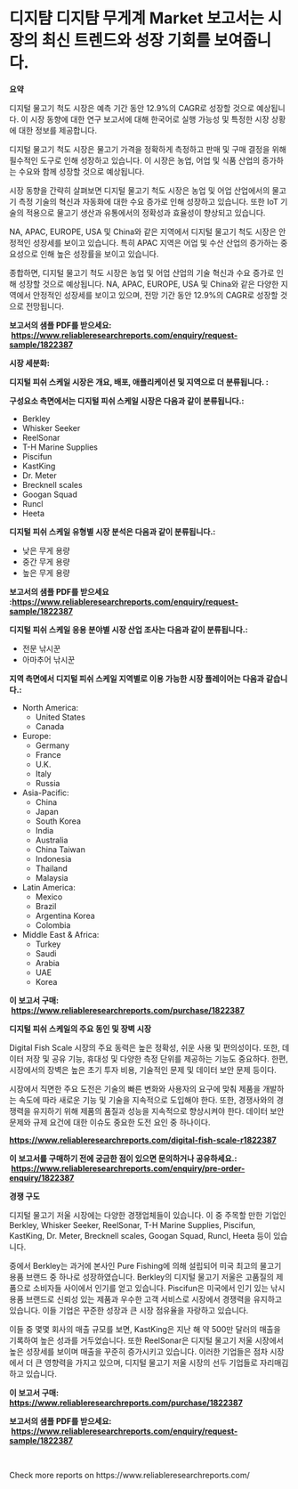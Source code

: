 <p><h1>디지턈 디지턈 무게계 Market 보고서는 시장의 최신 트렌드와 성장 기회를 보여줍니다.</h1></p><p><strong>요약</strong></p>
<p><p>디지털 물고기 척도 시장은 예측 기간 동안 12.9%의 CAGR로 성장할 것으로 예상됩니다. 이 시장 동향에 대한 연구 보고서에 대해 한국어로 실행 가능성 및 특정한 시장 상황에 대한 정보를 제공합니다.</p><p>디지털 물고기 척도 시장은 물고기 가격을 정확하게 측정하고 판매 및 구매 결정을 위해 필수적인 도구로 인해 성장하고 있습니다. 이 시장은 농업, 어업 및 식품 산업의 증가하는 수요와 함께 성장할 것으로 예상됩니다.</p><p>시장 동향을 간략히 살펴보면 디지털 물고기 척도 시장은 농업 및 어업 산업에서의 물고기 측정 기술의 혁신과 자동화에 대한 수요 증가로 인해 성장하고 있습니다. 또한 IoT 기술의 적용으로 물고기 생산과 유통에서의 정확성과 효율성이 향상되고 있습니다.</p><p>NA, APAC, EUROPE, USA 및 China와 같은 지역에서 디지털 물고기 척도 시장은 안정적인 성장세를 보이고 있습니다. 특히 APAC 지역은 어업 및 수산 산업의 증가하는 중요성으로 인해 높은 성장률을 보이고 있습니다.</p><p>종합하면, 디지털 물고기 척도 시장은 농업 및 어업 산업의 기술 혁신과 수요 증가로 인해 성장할 것으로 예상됩니다. NA, APAC, EUROPE, USA 및 China와 같은 다양한 지역에서 안정적인 성장세를 보이고 있으며, 전망 기간 동안 12.9%의 CAGR로 성장할 것으로 전망됩니다.</p></p>
<p><strong>보고서의 샘플 PDF를 받으세요: &nbsp;<a href="https://www.reliableresearchreports.com/enquiry/request-sample/1822387">https://www.reliableresearchreports.com/enquiry/request-sample/1822387</a></strong></p>
<p><strong>시장 세분화:</strong></p>
<p><strong> 디지털 피쉬 스케일 시장은 개요, 배포, 애플리케이션 및 지역으로 더 분류됩니다. :</strong></p>
<p><strong>구성요소 측면에서는 디지털 피쉬 스케일 시장은 다음과 같이 분류됩니다.:</strong></p>
<p><ul><li>Berkley</li><li>Whisker Seeker</li><li>ReelSonar</li><li>T-H Marine Supplies</li><li>Piscifun</li><li>KastKing</li><li>Dr. Meter</li><li>Brecknell scales</li><li>Googan Squad</li><li>Runcl</li><li>Heeta</li></ul></p>
<p><strong> 디지털 피쉬 스케일 유형별 시장 분석은 다음과 같이 분류됩니다.:</strong></p>
<p><ul><li>낮은 무게 용량</li><li>중간 무게 용량</li><li>높은 무게 용량</li></ul></p>
<p><strong>보고서의 샘플 PDF를 받으세요 :<a href="https://www.reliableresearchreports.com/enquiry/request-sample/1822387">https://www.reliableresearchreports.com/enquiry/request-sample/1822387</a></strong></p>
<p><strong> 디지털 피쉬 스케일 응용 분야별 시장 산업 조사는 다음과 같이 분류됩니다.:</strong></p>
<p><ul><li>전문 낚시꾼</li><li>아마추어 낚시꾼</li></ul></p>
<p><strong>지역 측면에서 디지털 피쉬 스케일 지역별로 이용 가능한 시장 플레이어는 다음과 같습니다.:</strong></p>
<p><ul>
    <li>
        North America:
        <ul>
            <li>United States</li>
            <li>Canada</li>
        </ul>
    </li>
    <li>
        Europe:
        <ul>
            <li>Germany</li>
            <li>France</li>
            <li>U.K.</li>
            <li>Italy</li>
            <li>Russia</li>
        </ul>
    </li>
    <li>
        Asia-Pacific:
        <ul>
            <li>China</li>
            <li>Japan</li>
            <li>South Korea</li>
            <li>India</li>
            <li>Australia</li>
            <li>China Taiwan</li>
            <li>Indonesia</li>
            <li>Thailand</li>
            <li>Malaysia</li>
        </ul>
    </li>
    <li>
        Latin America:
        <ul>
            <li>Mexico</li>
            <li>Brazil</li>
            <li>Argentina Korea</li>
            <li>Colombia</li>
        </ul>
    </li>
    <li>
        Middle East & Africa:
        <ul>
            <li>Turkey</li>
            <li>Saudi</li>
            <li>Arabia</li>
            <li>UAE</li>
            <li>Korea</li>
        </ul>
    </li>
    </ul></p>
<p><strong>이 보고서 구매: &nbsp;<a href="https://www.reliableresearchreports.com/purchase/1822387">https://www.reliableresearchreports.com/purchase/1822387</a></strong></p>
<p><strong>디지털 피쉬 스케일의 주요 동인 및 장벽 시장</strong></p>
<p><p>Digital Fish Scale 시장의 주요 동력은 높은 정확성, 쉬운 사용 및 편의성이다. 또한, 데이터 저장 및 공유 기능, 휴대성 및 다양한 측정 단위를 제공하는 기능도 중요하다. 한편, 시장에서의 장벽은 높은 초기 투자 비용, 기술적인 문제 및 데이터 보안 문제 등이다.</p><p>시장에서 직면한 주요 도전은 기술의 빠른 변화와 사용자의 요구에 맞춰 제품을 개발하는 속도에 따라 새로운 기능 및 기술을 지속적으로 도입해야 한다. 또한, 경쟁사와의 경쟁력을 유지하기 위해 제품의 품질과 성능을 지속적으로 향상시켜야 한다. 데이터 보안 문제와 규제 요건에 대한 이슈도 중요한 도전 요인 중 하나이다.</p></p>
<p><strong><a href="https://www.reliableresearchreports.com/digital-fish-scale-r1822387">https://www.reliableresearchreports.com/digital-fish-scale-r1822387</a></strong></p>
<p><strong>이 보고서를 구매하기 전에 궁금한 점이 있으면 문의하거나 공유하세요.: &nbsp;<a href="https://www.reliableresearchreports.com/enquiry/pre-order-enquiry/1822387">https://www.reliableresearchreports.com/enquiry/pre-order-enquiry/1822387</a></strong></p>
<p><strong>경쟁 구도</strong></p>
<p><p>디지털 물고기 저울 시장에는 다양한 경쟁업체들이 있습니다. 이 중 주목할 만한 기업인 Berkley, Whisker Seeker, ReelSonar, T-H Marine Supplies, Piscifun, KastKing, Dr. Meter, Brecknell scales, Googan Squad, Runcl, Heeta 등이 있습니다.</p><p>중에서 Berkley는 과거에 본사인 Pure Fishing에 의해 설립되어 미국 최고의 물고기 용품 브랜드 중 하나로 성장하였습니다. Berkley의 디지털 물고기 저울은 고품질의 제품으로 소비자들 사이에서 인기를 얻고 있습니다. Piscifun은 미국에서 인기 있는 낚시 용품 브랜드로 신뢰성 있는 제품과 우수한 고객 서비스로 시장에서 경쟁력을 유지하고 있습니다. 이들 기업은 꾸준한 성장과 큰 시장 점유율을 자랑하고 있습니다.</p><p>이들 중 몇몇 회사의 매출 규모를 보면, KastKing은 지난 해 약 500만 달러의 매출을 기록하여 높은 성과를 거두었습니다. 또한 ReelSonar은 디지털 물고기 저울 시장에서 높은 성장세를 보이며 매출을 꾸준히 증가시키고 있습니다. 이러한 기업들은 점차 시장에서 더 큰 영향력을 가지고 있으며, 디지털 물고기 저울 시장의 선두 기업들로 자리매김하고 있습니다.</p></p>
<p><strong>이 보고서 구매: &nbsp; <a href="https://www.reliableresearchreports.com/purchase/1822387">https://www.reliableresearchreports.com/purchase/1822387</a></strong></p>
<p><strong>보고서의 샘플 PDF를 받으세요: &nbsp;<a href="https://www.reliableresearchreports.com/enquiry/request-sample/1822387">https://www.reliableresearchreports.com/enquiry/request-sample/1822387</a></strong><strong></strong></p>
<p>&nbsp;</p>
<p>Check more reports on https://www.reliableresearchreports.com/</p>